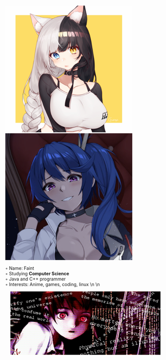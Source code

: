 
<p align=left>
  <img src="https://github.com/faintsign/faintsign/blob/main/images/1637702131283.png" height=400 width=400 text="uwu">
  <img src="https://github.com/faintsign/faintsign/blob/main/images/34347487g.png" height = 400>
</p

◦ Name: Faint\
◦ Studying <strong>Computer Science</strong>\
◦ Java and C++ programmer\
◦ Interests: Anime, games, coding, linux
\n
\n
<p align=center>
  <img src="https://github.com/faintsign/faintsign/blob/main/images/d34rk5f-9de037ed-3282-4d95-bc4c-30abb2fed13e.jpg">
</p>

<!---
faintsign/faintsign is a ✨ special ✨ repository because its `README.md` (this file) appears on your GitHub profile.
You can click the Preview link to take a look at your changes.
--->
